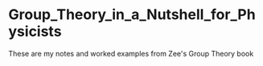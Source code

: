# Group_Theory_in_a_Nutshell_for_Physicists
These are my notes and worked examples from Zee's Group Theory book

